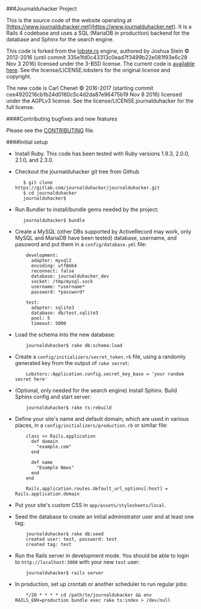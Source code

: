 ###Journalduhacker Project

This is the source code of the website operating at
[https://www.journalduhacker.net](https://www.journalduhacker.net).  It is a Rails 4 codebase and uses a
SQL (MariaDB in production) backend for the database and Sphinx for the search
engine.

This code is forked from the [lobste.rs](https://lobster.rs) engine, authored by Joshua Stein © 2012-2016 (until commit 335e1fd0c43313c0ead7f3499b22e081f93e6c28 Nov 3 2016) licensed under the 3-BSD license. The current code is [available here](https://github.com/lobsters/). See the license/LICENSE.lobsters for the original license and copyright.

The new code is Carl Chenet © 2016-2017 (starting commit cee4920216cb1b24d0180c5c4d2da87e96475b19 Nov 8 2016) licensed under the AGPLv3 license. See the license/LICENSE.journalduhacker for the full license.

####Contributing bugfixes and new features

Please see the [CONTRIBUTING](https://gitlab.com/journalduhacker/journalduhacker/blob/master/CONTRIBUTING.md)
file.

####Initial setup

* Install Ruby.  This code has been tested with Ruby versions 1.9.3, 2.0.0, 2.1.0,
and 2.3.0.

* Checkout the journalduhacker git tree from Github

         $ git clone https://gitlab.com/journalduhacker/journalduhacker.git
         $ cd journalduhacker
         journalduhacker$ 

* Run Bundler to install/bundle gems needed by the project:

         journalduhacker$ bundle

* Create a MySQL (other DBs supported by ActiveRecord may work, only MySQL and
MariaDB have been tested) database, username, and password and put them in a
`config/database.yml` file:

          development:
            adapter: mysql2
            encoding: utf8mb4
            reconnect: false
            database: journalduhacker_dev
            socket: /tmp/mysql.sock
            username: *username*
            password: *password*
            
          test:
            adapter: sqlite3
            database: db/test.sqlite3
            pool: 5
            timeout: 5000

* Load the schema into the new database:

          journalduhacker$ rake db:schema:load

* Create a `config/initializers/secret_token.rb` file, using a randomly
generated key from the output of `rake secret`:

          Lobsters::Application.config.secret_key_base = 'your random secret here'

* (Optional, only needed for the search engine) Install Sphinx.  Build Sphinx
config and start server:

          journalduhacker$ rake ts:rebuild

* Define your site's name and default domain, which are used in various places,
in a `config/initializers/production.rb` or similar file:

          class << Rails.application
            def domain
              "example.com"
            end
          
            def name
              "Example News"
            end
          end
          
          Rails.application.routes.default_url_options[:host] = Rails.application.domain

* Put your site's custom CSS in `app/assets/stylesheets/local`.

* Seed the database to create an initial administrator user and at least one tag:

          journalduhacker$ rake db:seed
          created user: test, password: test
          created tag: test

* Run the Rails server in development mode.  You should be able to login to
`http://localhost:3000` with your new `test` user:

          journalduhacker$ rails server

* In production, set up crontab or another scheduler to run regular jobs:

          */20 * * * * cd /path/to/journalduhacker && env RAILS_ENV=production bundle exec rake ts:index > /dev/null
